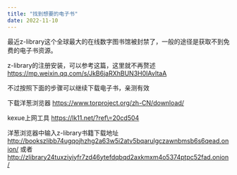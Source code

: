 ```yaml
---
title: "找到想要的电子书"
date: 2022-11-10
---
```



最近z-library这个全球最大的在线数字图书馆被封禁了，一般的途径是获取不到免费的电子书资源。

z-library的注册安装，可以参考这篇，这里就不再赘述 https://mp.weixin.qq.com/s/JkB6jaRXhBUN3H0IAvItaA

不过按照下面的步骤可以继续下载电子书，亲测有效

下载洋葱浏览器 https://www.torproject.org/zh-CN/download/

kexue上网工具 https://lk11.net/?ref\=20cd504

洋葱浏览器中输入z-library书籍下载地址
http://bookszlibb74ugqojhzhg2a63w5i2atv5bqarulgczawnbmsb6s6qead.onion/
或者 
http://zlibrary24tuxziyiyfr7zd46ytefdqbqd2axkmxm4o5374ptpc52fad.onion/
